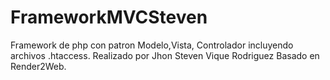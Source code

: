 # FrameworkMVCSteven
Framework de php con patron Modelo,Vista, Controlador incluyendo archivos .htaccess.
Realizado por Jhon Steven Vique Rodriguez Basado en Render2Web.
